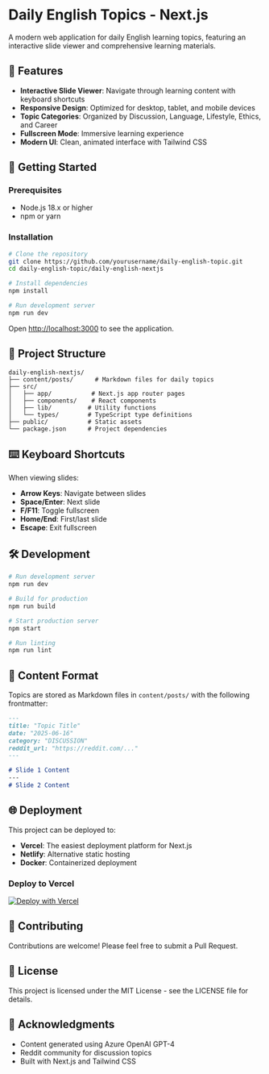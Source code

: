 # Daily English Topics - Next.js

A modern web application for daily English learning topics, featuring an interactive slide viewer and comprehensive learning materials.

## 🌟 Features

- **Interactive Slide Viewer**: Navigate through learning content with keyboard shortcuts
- **Responsive Design**: Optimized for desktop, tablet, and mobile devices
- **Topic Categories**: Organized by Discussion, Language, Lifestyle, Ethics, and Career
- **Fullscreen Mode**: Immersive learning experience
- **Modern UI**: Clean, animated interface with Tailwind CSS

## 🚀 Getting Started

### Prerequisites

- Node.js 18.x or higher
- npm or yarn

### Installation

```bash
# Clone the repository
git clone https://github.com/yourusername/daily-english-topic.git
cd daily-english-topic/daily-english-nextjs

# Install dependencies
npm install

# Run development server
npm run dev
```

Open [http://localhost:3000](http://localhost:3000) to see the application.

## 📁 Project Structure

```
daily-english-nextjs/
├── content/posts/      # Markdown files for daily topics
├── src/
│   ├── app/           # Next.js app router pages
│   ├── components/    # React components
│   ├── lib/          # Utility functions
│   └── types/        # TypeScript type definitions
├── public/           # Static assets
└── package.json      # Project dependencies
```

## ⌨️ Keyboard Shortcuts

When viewing slides:
- **Arrow Keys**: Navigate between slides
- **Space/Enter**: Next slide
- **F/F11**: Toggle fullscreen
- **Home/End**: First/last slide
- **Escape**: Exit fullscreen

## 🛠️ Development

```bash
# Run development server
npm run dev

# Build for production
npm run build

# Start production server
npm start

# Run linting
npm run lint
```

## 📝 Content Format

Topics are stored as Markdown files in `content/posts/` with the following frontmatter:

```markdown
---
title: "Topic Title"
date: "2025-06-16"
category: "DISCUSSION"
reddit_url: "https://reddit.com/..."
---

# Slide 1 Content
---
# Slide 2 Content
```

## 🌐 Deployment

This project can be deployed to:

- **Vercel**: The easiest deployment platform for Next.js
- **Netlify**: Alternative static hosting
- **Docker**: Containerized deployment

### Deploy to Vercel

[![Deploy with Vercel](https://vercel.com/button)](https://vercel.com/new/clone?repository-url=https://github.com/yourusername/daily-english-topic)

## 🤝 Contributing

Contributions are welcome! Please feel free to submit a Pull Request.

## 📄 License

This project is licensed under the MIT License - see the LICENSE file for details.

## 🙏 Acknowledgments

- Content generated using Azure OpenAI GPT-4
- Reddit community for discussion topics
- Built with Next.js and Tailwind CSS